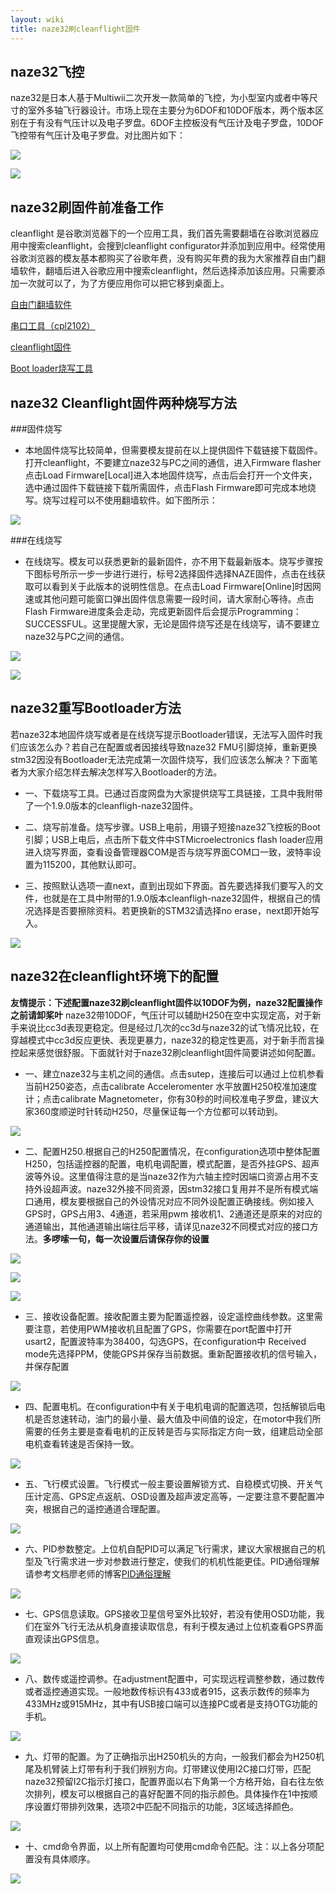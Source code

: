 ```yaml
---
layout: wiki
title: naze32刷cleanflight固件
---
```


## naze32飞控
naze32是日本人基于Multiwii二次开发一款简单的飞控，为小型室内或者中等尺寸的室外多轴飞行器设计。市场上现在主要分为6DOF和10DOF版本，两个版本区别在于有没有气压计以及电子罗盘。6DOF主控板没有气压计及电子罗盘，10DOF飞控带有气压计及电子罗盘。对比图片如下：

![](/assets/img/naze-surface1.png)

![](/assets/img/naze-surface2.png)

## naze32刷固件前准备工作

cleanflight 是谷歌浏览器下的一个应用工具，我们首先需要翻墙在谷歌浏览器应用中搜索cleanflight，会搜到cleanflight configurator并添加到应用中。经常使用谷歌浏览器的模友基本都购买了谷歌年费，没有购买年费的我为大家推荐自由门翻墙软件，翻墙后进入谷歌应用中搜索cleanflight，然后选择添加该应用。只需要添加一次就可以了，为了方便应用你可以把它移到桌面上。

<a href="http://pan.baidu.com/s/1kTGLXrx" class="btn btn-lg btn-outline" role="button" target="_blank" >自由门翻墙软件</a>

<a href="http://pan.baidu.com/s/1eQ1kfPw" class="btn btn-lg btn-outline" role="button" target="_blank" >串口工具（cpl2102）</a>

<a href="https://github.com/cleanflight/cleanflight/releases" class="btn btn-lg btn-outline" role="button" target="_blank" >cleanflight固件</a>

<a href="http://pan.baidu.com/s/1bnmAemj" class="btn btn-lg btn-outline" role="button" target="_blank" >Boot loader烧写工具</a>

## naze32 Cleanflight固件两种烧写方法

###固件烧写

* 本地固件烧写比较简单，但需要模友提前在以上提供固件下载链接下载固件。打开cleanflight，不要建立naze32与PC之间的通信，进入Firmware flasher点击Load Firmware[Local]进入本地固件烧写，点击后会打开一个文件夹，选中通过固件下载链接下载所需固件，点击Flash Firmware即可完成本地烧写。烧写过程可以不使用翻墙软件。如下图所示：

![](/assets/img/naze32firmware.png) 


###在线烧写

* 在线烧写。模友可以获悉更新的最新固件，亦不用下载最新版本。烧写步骤按下图标号所示一步一步进行进行，标号2选择固件选择NAZE固件，点击在线获取可以看到关于此版本的说明性信息。在点击Load Firmware[Online]时因网速或其他问题可能窗口弹出固件信息需要一段时间，请大家耐心等待。点击Flash Firmware进度条会走动，完成更新固件后会提示Programming：SUCCESSFUL。这里提醒大家，无论是固件烧写还是在线烧写，请不要建立naze32与PC之间的通信。

![](/assets/img/naze-firmware0.png)  

![](/assets/img/naze-firmware2.png)  

## naze32重写Bootloader方法

若naze32本地固件烧写或者是在线烧写提示Bootloader错误，无法写入固件时我们应该怎么办？若自己在配置或者因接线导致naze32 FMU引脚烧掉，重新更换stm32因没有Bootloader无法完成第一次固件烧写，我们应该怎么解决？下面笔者为大家介绍怎样去解决怎样写入Bootloader的方法。

* 一、下载烧写工具。已通过百度网盘为大家提供烧写工具链接，工具中我附带了一个1.9.0版本的cleanfligh-naze32固件。

* 二、烧写前准备。烧写步骤。USB上电前，用镊子短接naze32飞控板的Boot引脚；USB上电后，点击所下载文件中STMicroelectronics flash loader应用进入烧写界面，查看设备管理器COM是否与烧写界面COM口一致，波特率设置为115200，其他默认即可。

* 三、按照默认选项一直next，直到出现如下界面。首先要选择我们要写入的文件，也就是在工具中附带的1.9.0版本cleanfligh-naze32固件，根据自己的情况选择是否要擦除资料。若更换新的STM32请选择no erase，next即开始写入。

![](/assets/img/firmware-flash-loader.png)  

## naze32在cleanflight环境下的配置

**友情提示：下述配置naze32刷cleanflight固件以10DOF为例，naze32配置操作之前请卸桨叶**
naze32带10DOF，气压计可以辅助H250在空中实现定高，对于新手来说比cc3d表现更稳定。但是经过几次的cc3d与naze32的试飞情况比较，在穿越模式中cc3d反应更快、表现更暴力，naze32的稳定性更高，对于新手而言操控起来感觉很舒服。下面就针对于naze32刷cleanflight固件简要讲述如何配置。

* 一、建立naze32与主机之间的通信。点击sutep，连接后可以通过上位机参看当前H250姿态，点击calibrate Acceleromenter 水平放置H250校准加速度计；点击calibrate Magnetometer，你有30秒的时间校准电子罗盘，建议大家360度顺逆时针转动H250，尽量保证每一个方位都可以转动到。

![](/assets/img/naze-config-1.png)

* 二、配置H250.根据自己的H250配置情况，在configuration选项中整体配置H250，包括遥控器的配置，电机电调配置，模式配置，是否外挂GPS、超声波等外设。这里值得注意的是当naze32作为六轴主控时因端口资源占用不支持外设超声波。naze32外接不同资源，因stm32接口复用并不是所有模式端口通用，模友要根据自己的外设情况对应不同外设配置正确接线。例如接入GPS时，GPS占用3、4通道，若采用pwm
接收机1、2通道还是原来的对应的通道输出，其他通道输出端往后平移，请详见naze32不同模式对应的接口方法。**多啰嗦一句，每一次设置后请保存你的设置**

![](/assets/img/naze-config-3.png)

![](/assets/img/naze-config-5.png)

![](/assets/img/naze-config-4.png)

* 三、接收设备配置。接收配置主要为配置遥控器，设定遥控曲线参数。这里需要注意，若使用PWM接收机且配置了GPS，你需要在port配置中打开usart2，配置波特率为38400，勾选GPS，在configuration中 Received mode先选择PPM，使能GPS并保存当前数据。重新配置接收机的信号输入，并保存配置 

![](/assets/img/naze-config-6.png)
 

* 四、配置电机。在configuration中有关于电机电调的配置选项，包括解锁后电机是否怠速转动，油门的最小量、最大值及中间值的设定，在motor中我们所需要的任务主要是查看电机的正反转是否与实际指定方向一致，组建启动全部电机查看转速是否保持一致。

![](/assets/img/naze-config-7.png)

* 五、飞行模式设置。飞行模式一般主要设置解锁方式、自稳模式切换、开关气压计定高、GPS定点返航、OSD设置及超声波定高等，一定要注意不要配置冲突，根据自己的遥控通道合理配置。

![](/assets/img/naze-config-8.png)

* 六、PID参数整定。上位机自配PID可以满足飞行需求，建议大家根据自己的机型及飞行需求进一步对参数进行整定，使我们的机机性能更佳。PID通俗理解请参考文档廖老师的博客[PID通俗理解](http://blog.gkong.com/liaochangchu_117560.ashx)

![](/assets/img/naze-config-9.png)

* 七、GPS信息读取。GPS接收卫星信号室外比较好，若没有使用OSD功能，我们在室外飞行无法从机身直接读取信息，有利于模友通过上位机查看GPS界面直观读出GPS信息。

![](/assets/img/naze-config-10.png)

* 八、数传或遥控调参。在adjustment配置中，可实现远程调整参数，通过数传或者遥控通道实现。一般地数传标识有433或者915，这表示数传的频率为433MHz或915MHz，其中有USB接口端可以连接PC或者是支持OTG功能的手机。

![](/assets/img/naze-config-11.png)

* 九、灯带的配置。为了正确指示出H250机头的方向，一般我们都会为H250机尾及机臂装上灯带有利于我们辨别方向。灯带建议使用I2C接口灯带，匹配naze32预留I2C指示灯接口，配置界面以右下角第一个方格开始，自右往左依次排列，模友可以根据自己的喜好配置不同的指示颜色。具体操作在1中按顺序设置灯带排列效果，选项2中匹配不同指示的功能，3区域选择颜色。

![](/assets/img/naze-config-12.png)

* 十、cmd命令界面，以上所有配置均可使用cmd命令匹配。注：以上各分项配置没有具体顺序。

![](/assets/img/naze-config-13.png)
